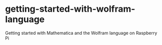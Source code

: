 # getting-started-with-wolfram-language
Getting started with Mathematica and the Wolfram language on Raspberry Pi
